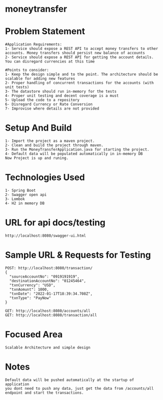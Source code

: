 # moneytransfer
# Problem Statement
    #Application Requirements:
    1- Service should expose a REST API to accept money transfers to other accounts. Money transfers should persist new balance of accounts
    2- Service should expose a REST API for getting the account details. You can disregard currencies at this time
    
    #Points to consider:
    1- Keep the design simple and to the point. The architecture should be scalable for adding new features
    2- Proper handling of concurrent transactions for the accounts (with unit tests)
    3- The datastore should run in-memory for the tests
    4- Proper unit testing and decent coverage is a must
    5- Upload the code to a repository
    6- Disregard Currency or Rate Conversion
    7- Improvise where details are not provided
     
# Setup And Build
    1- Import the project as a maven project.
    2- Clean and build the project through maven.
    3- Run the MoneyTransferApplication.java for starting the project.
    4- Default data will be populated automatically in in-memory DB
    Now Project is up and runing.
# Technologies Used

    1- Spring Boot
    2- Swagger open api
    3- Lombok
    4- H2 in memory DB

# URL for api docs/testing
    http://localhost:8080/swagger-ui.html
# Sample URL & Requests for Testing
    
    POST: http://localhost:8080/transaction/
    {
      "sourceAccountNo": "0919191919",
      "destinationAccountNo": "01245464",
      "txnCurrency": "USD",
      "txnAomunt": 1000,
      "txnDate": "2022-01-17T18:39:34.708Z",
      "txnType": "PayNow"
    }
    
    GET: http://localhost:8080/accounts/all
    GET: http://localhost:8080/transaction/all
    
# Focused Area
    Scalable Architecture and simple design
# Notes
    Default data will be pushed automatically at the startup of application
    you dont need to push any data, just get the data from /accounts/all
    endpoint and start the transactions.